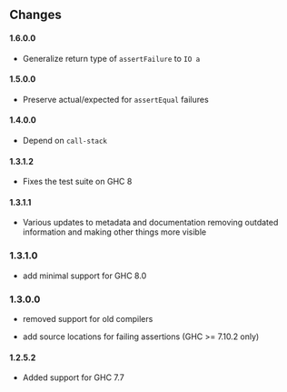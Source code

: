 ## Changes

#### 1.6.0.0

- Generalize return type of `assertFailure` to `IO a`

#### 1.5.0.0

- Preserve actual/expected for `assertEqual` failures

#### 1.4.0.0

- Depend on `call-stack`

#### 1.3.1.2

- Fixes the test suite on GHC 8

#### 1.3.1.1

- Various updates to metadata and documentation removing outdated information and making other things more visible

### 1.3.1.0

- add minimal support for GHC 8.0

### 1.3.0.0

- removed support for old compilers

- add source locations for failing assertions (GHC >= 7.10.2 only)

#### 1.2.5.2

- Added support for GHC 7.7
